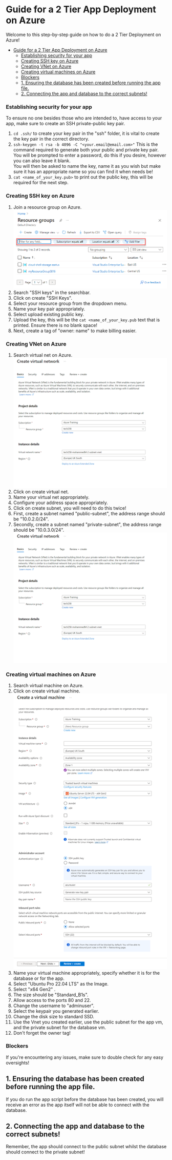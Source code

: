 # Guide for a 2 Tier App Deployment on Azure

Welcome to this step-by-step guide on how to do a 2 Tier Deployment on Azure!

- [Guide for a 2 Tier App Deployment on Azure](#guide-for-a-2-tier-app-deployment-on-azure)
    - [Establishing security for your app](#establishing-security-for-your-app)
    - [Creating SSH key on Azure](#creating-ssh-key-on-azure)
    - [Creating VNet on Azure](#creating-vnet-on-azure)
    - [Creating virtual machines on Azure](#creating-virtual-machines-on-azure)
    - [Blockers](#blockers)
  - [1. Ensuring the database has been created before running the app file.](#1-ensuring-the-database-has-been-created-before-running-the-app-file)
  - [2. Connecting the app and database to the correct subnets!](#2-connecting-the-app-and-database-to-the-correct-subnets)

### Establishing security for your app
To ensure no one besides those who are intended to, have access to your app, make sure to create an SSH private-public key pair.

1. `cd .ssh/` to create your key pair in the "ssh" folder, it is vital to create the key pair in the correct directory.
2. `ssh-keygen -t rsa -b 4096 -C "<your.email@email.com>"` This is the command required to generate both your public and private key pair. You will be prompted to enter a password, do this if you desire, however you can also leave it blank. <br>
You will then be asked to name the key, name it as you wish but make sure it has an appropriate name so you can find it when needs be!
3. `cat <name_of_your_key.pub>` to print out the public key, this will be required for the next step.

### Creating SSH key on Azure
 1. Join a resource group on Azure. <br>
![alt text](images/Resource_group.png)
 1. Search "SSH keys" in the searchbar.
 2. Click on create "SSH Keys".
 3. Select your resource group from the dropdown menu.
 4. Name your key pair appropriately.
 5. Select upload existing public key.
 6. Upload the key, this will be the `cat <name_of_your_key.pub` text that is printed. Ensure there is no blank space!
 7. Next, create a tag of "owner: name" to make billing easier.

### Creating VNet on Azure
1. Search virtual net on Azure. <br>
![!\[alt text\] (images\Vnet-main-page.PNG)](images/Vnet-main-page.PNG)
2. Click on create virtual net.
3. Name your virtual net appropriately.
4. Configure your address space appropriately.
5. Click on create subnet, you will need to do this twice!
6. First, create a subnet named "public-subnet", the address range should be "10.0.2.0/24".
7. Secondly, create a subnet named "private-subnet", the address range should be "10.0.3.0/24". <br>
![alt text](images/Vnet-main-page.PNG)

### Creating virtual machines on Azure
1. Search virtual machine on Azure.
2. Click on create virtual machine.
![alt text](images/vm.png)
3. Name your virtual machine appropriately, specify whether it is for the database or for the app.
4. Select "Ubuntu Pro 22.04 LTS" as the Image.
5. Select "x64 Gen2" .
6. The size should be "Standard_B1s".
7. Allow access to the ports 80 and 22.
8. Change the username to "adminuser".
9.  Select the keypair you generated earlier.
10. Change the disk size to standard SSD.
11. Use the Vnet you created earlier, use the public subnet for the app vm, and the private subnet for the database vm.
12. Don't forget the owner tag!

### Blockers
If you're encountering any issues, make sure to double check for any easy oversights!

## 1. Ensuring the database has been created before running the app file.
If you do run the app script before the database has been created, you will receive an error as the app itself will not be able to connect with the database.

## 2. Connecting the app and database to the correct subnets!
Remember, the app should connect to the public subnet whilst the database should connect to the private subnet!